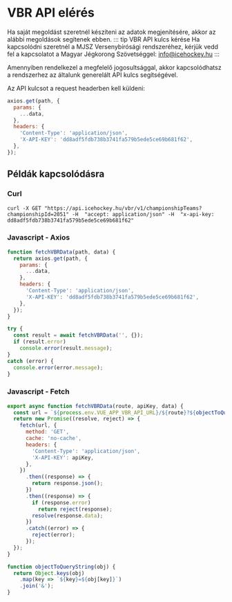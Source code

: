 # VBR API elérés

Ha saját megoldást szeretnél készíteni az adatok megjenítésére, akkor az alábbi megoldások segítenek ebben.
::: tip VBR API kulcs kérése
Ha kapcsolódni szeretnél a MJSZ Versenybírósági rendszeréhez, kérjük vedd fel a kapcsolatot a Magyar Jégkorong Szövetséggel: [info@icehockey.hu](mailto:info@icehockey.hu)
:::

Amennyiben rendelkezel a megfelelő jogosultsággal, akkor kapcsolódhatsz a rendszerhez az általunk generelált API kulcs segítségével.

Az API kulcsot a request headerben kell küldeni:

```js
axios.get(path, {
  params: {
    ...data,
  },
  headers: {
    'Content-Type': 'application/json',
    'X-API-KEY': 'dd8adf5fdb738b3741fa579b5ede5ce69b681f62',
  },
});
```

## Példák kapcsolódásra

### Curl

```
curl -X GET "https://api.icehockey.hu/vbr/v1/championshipTeams?championshipId=2051" -H  "accept: application/json" -H  "x-api-key: dd8adf5fdb738b3741fa579b5ede5ce69b681f62"
```

### Javascript - Axios

```js
function fetchVBRData(path, data) {
  return axios.get(path, {
    params: {
      ...data,
    },
    headers: {
      'Content-Type': 'application/json',
      'X-API-KEY': 'dd8adf5fdb738b3741fa579b5ede5ce69b681f62',
    },
  });
}

try {
  const result = await fetchVBRData('', {});
  if (result.error)
    console.error(result.message);
}
catch (error) {
  console.error(error.message);
}
```

### Javascript - Fetch

```js
export async function fetchVBRData(route, apiKey, data) {
  const url = `${process.env.VUE_APP_VBR_API_URL}/${route}?${objectToQueryString(data)}`;
  return new Promise((resolve, reject) => {
    fetch(url, {
      method: 'GET',
      cache: 'no-cache',
      headers: {
        'Content-Type': 'application/json',
        'X-API-KEY': apiKey,
      },
    })
      .then((response) => {
        return response.json();
      })
      .then((response) => {
        if (response.error)
          return reject(response);
        resolve(response.data);
      })
      .catch((error) => {
        reject(error);
      });
  });
}

function objectToQueryString(obj) {
  return Object.keys(obj)
    .map(key => `${key}=${obj[key]}`)
    .join('&');
}
```
